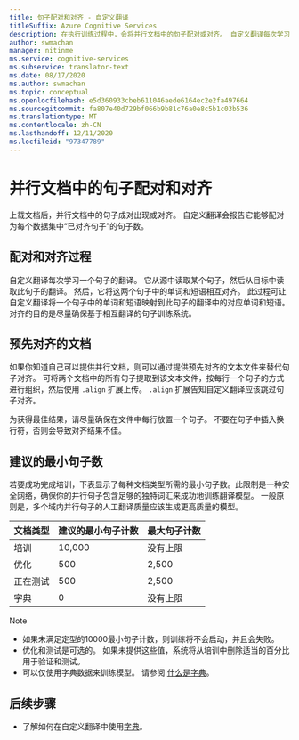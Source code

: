 ```yaml
---
title: 句子配对和对齐 - 自定义翻译
titleSuffix: Azure Cognitive Services
description: 在执行训练过程中，会将并行文档中的句子配对或对齐。 自定义翻译每次学习一个句子的翻译，并通过读取另一个句子来获取此句子的翻译。 然后，它将这两个句子中的单词和短语相互对齐。
author: swmachan
manager: nitinme
ms.service: cognitive-services
ms.subservice: translator-text
ms.date: 08/17/2020
ms.author: swmachan
ms.topic: conceptual
ms.openlocfilehash: e5d360933cbeb611046aede6164ec2e2fa497664
ms.sourcegitcommit: fa807e40d729bf066b9b81c76a0e8c5b1c03b536
ms.translationtype: MT
ms.contentlocale: zh-CN
ms.lasthandoff: 12/11/2020
ms.locfileid: "97347789"
---
```

# <a name="sentence-pairing-and-alignment-in-parallel-documents"></a>并行文档中的句子配对和对齐

上载文档后，并行文档中的句子成对出现或对齐。 自定义翻译会报告它能够配对为每个数据集中“已对齐句子”的句子数。

## <a name="pairing-and-alignment-process"></a>配对和对齐过程

自定义翻译每次学习一个句子的翻译。 它从源中读取某个句子，然后从目标中读取此句子的翻译。 然后，它将这两个句子中的单词和短语相互对齐。 此过程可让自定义翻译将一个句子中的单词和短语映射到此句子的翻译中的对应单词和短语。 对齐的目的是尽量确保基于相互翻译的句子训练系统。

## <a name="pre-aligned-documents"></a>预先对齐的文档

如果你知道自己可以提供并行文档，则可以通过提供预先对齐的文本文件来替代句子对齐。 可将两个文档中的所有句子提取到该文本文件，按每行一个句子的方式进行组织，然后使用 `.align` 扩展上传。 `.align` 扩展告知自定义翻译应该跳过句子对齐。

为获得最佳结果，请尽量确保在文件中每行放置一个句子。 不要在句子中插入换行符，否则会导致对齐结果不佳。

## <a name="suggested-minimum-number-of-sentences"></a>建议的最小句子数

若要成功完成培训，下表显示了每种文档类型所需的最小句子数。此限制是一种安全网络，确保你的并行句子包含足够的独特词汇来成功地训练翻译模型。 一般原则是，多个域内并行句子的人工翻译质量应该生成更高质量的模型。

| 文档类型   | 建议的最小句子计数 | 最大句子计数 |
|------------|--------------------------------------------|--------------------------------|
| 培训   | 10,000                                     | 没有上限                 |
| 优化     | 500                                      | 2,500       |
| 正在测试    | 500                                      | 2,500  |
| 字典 | 0                                          | 没有上限                 |

> [!NOTE]
> - 如果未满足定型的10000最小句子计数，则训练将不会启动，并且会失败。 
> - 优化和测试是可选的。 如果未提供这些值，系统将从培训中删除适当的百分比用于验证和测试。 
> - 可以仅使用字典数据来训练模型。 请参阅 [什么是字典](./what-is-dictionary.md)。

## <a name="next-steps"></a>后续步骤

- 了解如何在自定义翻译中使用[字典](what-is-dictionary.md)。
